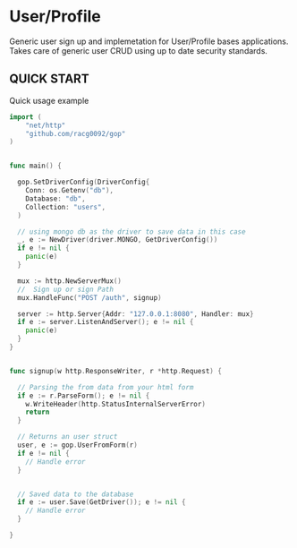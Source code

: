 # User/Profile

Generic user sign up and implemetation for User/Profile bases applications. Takes care of generic user CRUD using up to date security standards.


## QUICK START
Quick usage example

```go
import (
	"net/http"
	"github.com/racg0092/gop"
)


func main() {

  gop.SetDriverConfig(DriverConfig{
    Conn: os.Getenv("db"),
    Database: "db",
    Collection: "users",
  )

  // using mongo db as the driver to save data in this case
  _, e := NewDriver(driver.MONGO, GetDriverConfig())
  if e != nil {
    panic(e)
  }

  mux := http.NewServerMux()
  //  Sign up or sign Path
  mux.HandleFunc("POST /auth", signup)

  server := http.Server{Addr: "127.0.0.1:8080", Handler: mux}
  if e := server.ListenAndServer(); e != nil {
    panic(e)
  }
}


func signup(w http.ResponseWriter, r *http.Request) {

  // Parsing the from data from your html form
  if e := r.ParseForm(); e != nil {
    w.WriteHeader(http.StatusInternalServerError)
    return
  }

  // Returns an user struct
  user, e := gop.UserFromForm(r)
  if e != nil {
    // Handle error
  }


  // Saved data to the database
  if e := user.Save(GetDriver()); e != nil {
    // Handle error
  }

}
```
